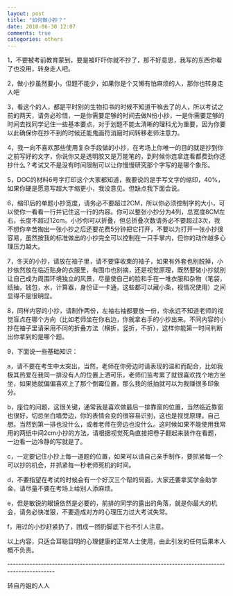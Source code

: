```yaml
---
layout: post
title: "如何做小抄？"
date: 2010-06-30 12:07
comments: true
categories: others
---
```

<p>1，不要被考前教育蒙到，要是被吓吓你就不抄了，那不好意思，我写的东西你看了也没用，转身走人吧。</p>
<p>2，做小抄虽然要小，但题不能少，如果你是个又懒有怕麻烦的人，那你也转身走人吧</p>
<p>3，看这个的人，都是平时别的生物扣书的时候不知道干嘛去了的人，所以考试之前的两天，请务必珍惜，一是你需要足够的时间去做N份小抄，一是你需要足够的时间去找同学记住一些基本要点，对于划题不能太清晰的理科尤为重要，因为你要以此确保你在抄不到的时候还能鬼画符消磨时间转移老师注意力。</p>
<p>4，我一向不喜欢那些使用复杂手段做的小抄，在考场上你唯一的目的就是抄到你之前写好的文字，你说你又是透明胶又是万能笔的，到时候你连拿连看都费劲你还抄什么？考试又不是没有时间限制可以让你慢慢研究那个字写的是哪个象形。</p>
<p>5，DOC的材料6号字打印这个大家都知道，我要说的是手写文字的缩印，40%，如果你硬是愿意写超大字缩更小，我没意见。但缺点我下面会说。</p>
<p>6，缩印后的单题小抄宽度，请务必不要超过2CM，所以你必须控制字的大小，可以使你一看看一行并记住这一行的内容。你可以整张小抄分为4列，总宽度8CM左右，长度不超过12cm。小抄你可以折叠，但总折叠次数请务必不要超过3次，我不想你辛苦掏出一张小抄之后还要花费5分钟把它打开，不要以为打开一张小抄很容易，虽然按我的标准做出的小抄完全可以控制在一只手掌内，但你的动作越多心理压力越大。</p>
<p>7，冬天的小抄，请放在袖子里，请不要穿收束的袖子，如果有外套也别脱掉，小抄依然放在临近贴身的衣服里，有围巾也别摘，还是视觉原理，既然要做小抄就别让自己成为周围环境独立的风景，尽量使自己的脸和手在一堆衣服和杂物（笔袋，纸抽，钱包，水，计算器，身份证一卡通，这些都可以藏小条，视情况使用）之间显得不是很明显。</p>
<p>8，同样内容的小抄，请制作两份，左袖右袖都要放一份，你永远不知道老师的视觉盲点在哪个方向（比如老师坐在你右边，你就拿右手的小抄出来。不同内容的小抄在袖子里请采用不同的折叠方法（横折，竖折，不折），这样你能第一时间判断出你拿到的是哪个题。</p>
<p>9，下面说一些基础知识：</p>
<p>a，请不要在考生中太突出，当然，老师在你旁边时请表现的温和而配合，比如我极其热爱在我同一排没有人的位置上洒可乐，老师们监考累了就很喜欢找个地方坐坐，如果她就偏偏喜欢上了那个倒霉位置，那么我的纸抽就可以为我赚很多印象分。</p>
<p>b，座位的问题，这很关键，通常我是喜欢做最后一排靠窗的位置，当然临近靠窗也很好，切忌坐白墙旁边，你的表情会变的很容易识别，这也是视觉原理，自己想。当然到第一排也没什么，或者老师在旁边也没什么。这时候如果不能使用我常用的两纸中间2cm小抄的方法，请根据视觉死角直接把卷子翻起来装作在看题，一边看一边冷静的写就是了。</p>
<p>c，一定要记住小抄上每一道题的位置，如果可以请自己亲手制作，要抓紧每一个可以抄的机会，并抓紧每一秒老师死机的时间。</p>
<p>d，不要指望在考试的时候会有一个好汉三个帮的局面，大家还要拿奖学金助学金，请尽量不要在考场上给别人添麻烦。</p>
<p>e，但是敏锐的眼镜依然是必要的，前排的同学的露出的角落，就是你最大的机会，请务必快准狠，不要造成对方的心理压力过大考试失常。</p>
<p>f，用过的小抄赶紧扔了，团成一团扔脚底下也不引人注意。</p>
<p>以上内容，只适合耳聪目明的心理健康的正常人士使用，由此引发的任何后果本人概不负责。</p>
<p>-----------------------------------------------------------------------------------------------</p>
<p>转自丹姐的人人</p>